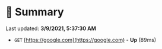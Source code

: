 # 📖 Summary
Last updated: **3/9/2021, 5:37:30 AM**

- `GET` [https://google.com](https://google.com) - **Up** (89ms)
